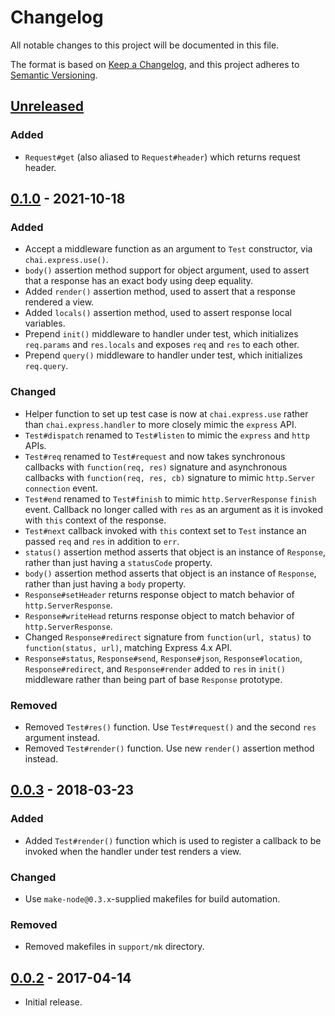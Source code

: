 # Changelog
All notable changes to this project will be documented in this file.

The format is based on [Keep a Changelog](https://keepachangelog.com/en/1.0.0/),
and this project adheres to [Semantic Versioning](https://semver.org/spec/v2.0.0.html).

## [Unreleased]
### Added
- `Request#get` (also aliased to `Request#header`) which returns request header.

## [0.1.0] - 2021-10-18
### Added

- Accept a middleware function as an argument to `Test` constructor, via
`chai.express.use()`.
- `body()` assertion method support for object argument, used to assert that a
response has an exact body using deep equality.
- Added `render()` assertion method, used to assert that a response rendered a
view.
- Added `locals()` assertion method, used to assert response local variables.
- Prepend `init()` middleware to handler under test, which initializes
`req.params` and `res.locals` and exposes `req` and `res` to each other.
- Prepend `query()` middleware to handler under test, which initializes
`req.query`.

### Changed

- Helper function to set up test case is now at `chai.express.use` rather than
`chai.express.handler` to more closely mimic the `express` API.
- `Test#dispatch` renamed to `Test#listen` to mimic the `express` and `http`
APIs.
- `Test#req` renamed to `Test#request` and now takes synchronous callbacks with
`function(req, res)` signature and asynchronous callbacks with `function(req, res, cb)`
signature to mimic `http.Server` `connection` event.
- `Test#end` renamed to `Test#finish` to mimic `http.ServerResponse` `finish`
event.  Callback no longer called with `res` as an argument as it is invoked
with `this` context of the response.
- `Test#next` callback invoked with `this` context set to `Test` instance an
passed `req` and `res` in addition to `err`.
- `status()` assertion method asserts that object is an instance of `Response`,
rather than just having a `statusCode` property.
- `body()` assertion method asserts that object is an instance of `Response`,
rather than just having a `body` property.
- `Response#setHeader` returns response object to match behavior of
`http.ServerResponse`.
- `Response#writeHead` returns response object to match behavior of
`http.ServerResponse`.
- Changed `Response#redirect` signature from `function(url, status)` to
`function(status, url)`, matching Express 4.x API.
- `Response#status`, `Response#send`, `Response#json`, `Response#location`,
`Response#redirect`, and `Response#render` added to `res` in `init()` middleware
rather than being part of base `Response` prototype.

### Removed

- Removed `Test#res()` function.  Use `Test#request()` and the second `res`
argument instead.
- Removed `Test#render()` function.  Use new `render()` assertion method
instead.

## [0.0.3] - 2018-03-23
### Added

- Added `Test#render()` function which is used to register a callback to be
invoked when the handler under test renders a view.

### Changed

- Use `make-node@0.3.x`-supplied makefiles for build automation.

### Removed

- Removed makefiles in `support/mk` directory.

## [0.0.2] - 2017-04-14

- Initial release.

[Unreleased]: https://github.com/jaredhanson/chai-express-handler/compare/v0.1.0...HEAD
[0.1.0]: https://github.com/jaredhanson/chai-express-handler/compare/v0.0.3...v0.1.0
[0.0.3]: https://github.com/jaredhanson/chai-express-handler/compare/v0.0.2...v0.0.3
[0.0.2]: https://github.com/jaredhanson/chai-express-handler/releases/tag/v0.0.2
